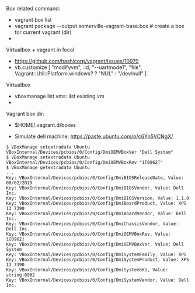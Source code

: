 Box related command:
 * vagrant box list
 * vagrant package --output somerville-vagrant-base.box # create a box for current vagrant (dir)
 * 


Virtualbox + vagrant in focal

 * https://github.com/hashicorp/vagrant/issues/10970
 * vb.customize [ "modifyvm", :id, "--uartmode1", "file", Vagrant::Util::Platform.windows? ? "NUL" : "/dev/null" ]

Virtualbox
* vboxmanage list vms: list existing vm
 * 

Vagrant box dir:
* $HOME/.vagrant.d/boxes




* Simulate dell machine: https://paste.ubuntu.com/p/c6Yn5VCNgX/

```
$ VBoxManage setextradata Ubuntu VBoxInternal/Devices/pcbios/0/Config/DmiOEMVBoxVer "Dell System"
$ VBoxManage setextradata Ubuntu VBoxInternal/Devices/pcbios/0/Config/DmiOEMVBoxRev "1[0962]"
$ VBoxManage getextradata Ubuntu
...
Key: VBoxInternal/Devices/pcbios/0/Config/DmiBIOSReleaseDate, Value: 08/02/2019
Key: VBoxInternal/Devices/pcbios/0/Config/DmiBIOSVendor, Value: Dell Inc.
Key: VBoxInternal/Devices/pcbios/0/Config/DmiBIOSVersion, Value: 1.1.0
Key: VBoxInternal/Devices/pcbios/0/Config/DmiBoardProduct, Value: XPS 13 7390
Key: VBoxInternal/Devices/pcbios/0/Config/DmiBoardVendor, Value: Dell Inc.
Key: VBoxInternal/Devices/pcbios/0/Config/DmiChassisVendor, Value: Dell Inc.
Key: VBoxInternal/Devices/pcbios/0/Config/DmiOEMVBoxRev, Value: 1[0962]
Key: VBoxInternal/Devices/pcbios/0/Config/DmiOEMVBoxVer, Value: Dell System
Key: VBoxInternal/Devices/pcbios/0/Config/DmiSystemFamily, Value: XPS
Key: VBoxInternal/Devices/pcbios/0/Config/DmiSystemProduct, Value: XPS 13 7390
Key: VBoxInternal/Devices/pcbios/0/Config/DmiSystemSKU, Value: string:0962
Key: VBoxInternal/Devices/pcbios/0/Config/DmiSystemVendor, Value: Dell Inc.
```

